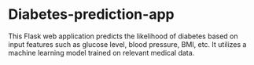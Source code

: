 # Diabetes-prediction-app
This Flask web application predicts the likelihood of diabetes based on input features such as glucose level, blood pressure, BMI, etc. It utilizes a machine learning model trained on relevant medical data.

